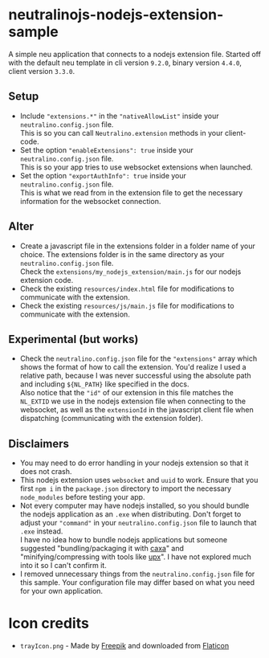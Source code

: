 # neutralinojs-nodejs-extension-sample
A simple neu application that connects to a nodejs extension file. Started off with the default neu template in cli version `9.2.0`, binary version `4.4.0`, client version `3.3.0`.

## Setup
- Include `"extensions.*"` in the `"nativeAllowList"` inside your `neutralino.config.json` file. <br /> This is so you can call `Neutralino.extension` methods in your client-code.
- Set the option `"enableExtensions": true` inside your `neutralino.config.json` file. <br /> This is so your app tries to use websocket extensions when launched.
- Set the option `"exportAuthInfo": true` inside your `neutralino.config.json` file. <br /> This is what we read from in the extension file to get the necessary information for the websocket connection.

## Alter
- Create a javascript file in the extensions folder in a folder name of your choice. The extensions folder is in the same directory as your `neutralino.config.json` file. <br /> Check the `extensions/my_nodejs_extension/main.js` for our nodejs extension code.
- Check the existing `resources/index.html` file for modifications to communicate with the extension.
- Check the existing `resources/js/main.js` file for modifications to communicate with the extension.

## Experimental (but works)
- Check the `neutralino.config.json` file for the `"extensions"` array which shows the format of how to call the extension. You'd realize I used a relative path, because I was never successful using the absolute path and including `${NL_PATH}` like specified in the docs. <br /> Also notice that the `"id"` of our extension in this file matches the `NL_EXTID` we use in the nodejs extension file when connecting to the websocket, as well as the `extensionId` in the javascript client file when dispatching (communicating with the extension folder).

## Disclaimers
- You may need to do error handling in your nodejs extension so that it does not crash.
- This nodejs extension uses `websocket` and `uuid` to work. Ensure that you first `npm i` in the `package.json` directory to import the necessary `node_modules` before testing your app.
- Not every computer may have nodejs installed, so you should bundle the nodejs application as an `.exe` when distributing. Don't forget to adjust your `"command"` in your `neutralino.config.json` file to launch that `.exe` instead. <br />I have no idea how to bundle nodejs applications but someone suggested "bundling/packaging it with [caxa](https://github.com/leafac/caxa)" and "minifying/compressing with tools like [upx](https://github.com/upx/upx)". I have not explored much into it so I can't confirm it.
- I removed unnecessary things from the `neutralino.config.json` file for this sample. Your configuration file may differ based on what you need for your own application.

# Icon credits

- `trayIcon.png` - Made by [Freepik](https://www.freepik.com) and downloaded from [Flaticon](https://www.flaticon.com)
